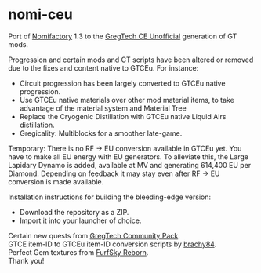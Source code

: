 # nomi-ceu
Port of [Nomifactory](https://github.com/Nomifactory/Nomifactory) 1.3 to the [GregTech CE Unofficial](https://github.com/GregTechCEu/GregTech) generation of GT mods.

Progression and certain mods and CT scripts have been altered or removed due to the fixes and content native to GTCEu. For instance:
- Circuit progression has been largely converted to GTCEu native progression.
- Use GTCEu native materials over other mod material items, to take advantage of the material system and Material Tree
- Replace the Cryogenic Distillation with GTCEu native Liquid Airs distillation.
- Gregicality: Multiblocks for a smoother late-game.

Temporary: There is no RF -> EU conversion available in GTCEu yet. You have to make all EU energy with EU generators.
To alleviate this, the Large Lapidary Dynamo is added, available at MV and generating 614,400 EU per Diamond. Depending on feedback it may stay even after RF -> EU conversion is made available.

Installation instructions for building the bleeding-edge version:
- Download the repository as a ZIP.
- Import it into your launcher of choice.  

Certain new quests from [GregTech Community Pack](https://github.com/GregTechCEu/GregTech-Community-Pack).  
GTCE item-ID to GTCEu item-ID conversion scripts by [brachy84](https://github.com/brachy84).   
Perfect Gem textures from [FurfSky Reborn](http://furfsky.net/).  
Thank you!
